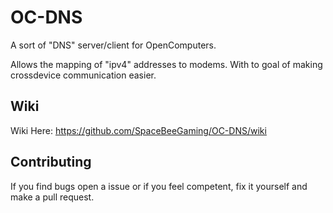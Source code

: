 # OC-DNS
A sort of "DNS" server/client for OpenComputers.

Allows the mapping of "ipv4" addresses to modems. With to goal of making crossdevice communication easier.

## Wiki
Wiki Here: https://github.com/SpaceBeeGaming/OC-DNS/wiki

## Contributing
If you find bugs open a issue or if you feel competent, fix it yourself and make a pull request.
